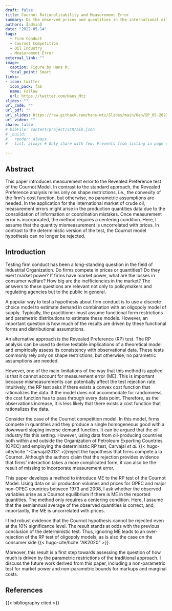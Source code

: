 ```yaml
---
draft: false
title: Cournot Rationalizability and Measurement Error
summary: Do the observed prices and quantities in the international oil industry arise as an equilibrium of the Cournot model when quantities are mismeasured?
authors: [admin]
date: "2022-05-14"
tags:
  - Firm Conduct
  - Cournot Competition
  - Oil Industry
  - Measurement Error
external_link: ""
image:
  caption: Figure by Hans M.
  focal_point: Smart
links:
- icon: twitter
  icon_pack: fab
  name: Follow
  url: https://twitter.com/Hans_Mtz
slides: ""
url_code: ""
url_pdf: ""
url_slides: https://raw.githack.com/hans-mtz/Slides/main/Gen/SP_05-2022.html
url_video: ""
share: false
# bibFile: content/project/SCR/bib.json
# _build:
#   render: always
#   list: always # Only share with few. Prevents from listing in page collections

---
```


## Abstract

This paper introduces measurement error to the Revealed Preference test of the Cournot Model. In contrast to the standard approach, the Revealed Preference analysis relies only on shape restrictions, i.e., the convexity of the firm's cost function, but otherwise, no parametric assumptions are needed. In the application for the international market of crude oil, measurement errors might arise in the production quantities data due to the consolidation of information or coordination mistakes. Once measurement error is incorporated, the method requires a centering condition. Here, I assume that the quantity mismeasurement is uncorrelated with prices. In contrast to the deterministic version of the test, the Cournot model hypothesis can no longer be rejected.

## Introduction

Testing firm conduct has been a long-standing question in the field of Industrial Organization. Do firms compete in prices or quantities? Do they exert market power? If firms have market power, what are the losses in consumer welfare? How big are the inefficiencies in the market? The answers to these questions are relevant not only to policymakers and regulating agencies but to the public in general.

A popular way to test a hypothesis about firm conduct is to use a discrete choice model to estimate demand in combination with an oligopoly model of supply. Typically, the practitioner must assume functional form restrictions and parametric distributions to estimate these models. However, an important question is how much of the results are driven by these functional forms and distributional assumptions.

An alternative approach is the Revealed Preference (RP) test. The RP analysis can be used to derive testable implications of a theoretical model and empirically assess its consistency with observational data. These tests commonly rely only on shape restrictions, but otherwise, no parametric assumptions are needed.

However, one of the main limitations of the way that this method is applied is that it cannot account for measurement error (ME). This is important because mismeasurements can potentially affect the test rejection rate. Intuitively, the RP test asks if there exists a convex cost function that rationalizes the data. If the model does not accommodate for randomness, the cost function has to pass through every data point. Therefore, as the observations increase, it is less likely that there exists a cost function that rationalizes the data.

Consider the case of the Cournot competition model. In this model, firms compete in quantities and they produce a single homogeneous good with a downward sloping inverse demand function. It can be argued that the oil industry fits this setting. However, using data from oil-producing countries both within and outside the Organization of Petroleum Exporting Countries (OPEC) and employing the deterministic RP test, Carvajal *et al.* {{< hugo-cite/hcite "-Carvajal2013" >}}reject the hypothesis that firms compete à la Cournot. Although the authors claim that the rejection provides evidence that firms' interaction takes a more complicated form, it can also be the result of missing to incorporate measurement error.

This paper develops a method to introduce ME to the RP test of the Cournot Model. Using data on oil production volumes and prices for OPEC and major non-OPEC countries between 1973 and 2008, I ask whether the observed variables arise as a Cournot equilibrium if there is ME in the reported quantities. The method only requires a centering condition. Here, I assume that the semiannual average of the observed quantities is correct, and, importantly, the ME is uncorrelated with prices.

I find robust evidence that the Cournot hypothesis cannot be rejected even at the 10% significance level. The result stands at odds with the previous conclusion of the deterministic test. Thus, ignoring ME leads to an over-rejection of the RP test of oligopoly models, as is also the case on the consumer side {{< hugo-cite/hcite "AK2020" >}}. 

Moreover, this result is a first step towards assessing the question of how much is driven by the parametric restrictions of the traditional approach. I discuss the future work derived from this paper, including a non-parametric test for market power and non-parametric bounds for markups and marginal costs.


## References

{{< bibliography cited >}}